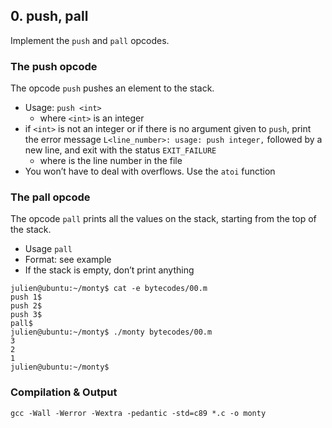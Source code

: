 ## 0. push, pall
Implement the `push` and `pall` opcodes.

### The push opcode

The opcode `push` pushes an element to the stack.

- Usage: `push <int>`
  - where `<int>` is an integer
- if `<int>` is not an integer or if there is no argument given to `push`, print the error message `L<line_number>: usage: push integer,` followed by a new line, and exit with the status `EXIT_FAILURE`
  - where is the line number in the file
- You won’t have to deal with overflows. Use the `atoi` function
### The pall opcode

The opcode `pall` prints all the values on the stack, starting from the top of the stack.

- Usage `pall`
- Format: see example
- If the stack is empty, don’t print anything
```
julien@ubuntu:~/monty$ cat -e bytecodes/00.m
push 1$
push 2$
push 3$
pall$
julien@ubuntu:~/monty$ ./monty bytecodes/00.m
3
2
1
julien@ubuntu:~/monty$
```
### Compilation & Output
`gcc -Wall -Werror -Wextra -pedantic -std=c89 *.c -o monty`

